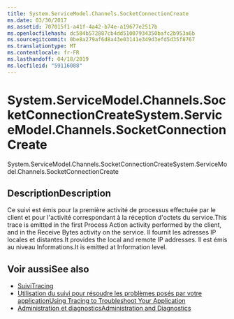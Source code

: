 ```yaml
---
title: System.ServiceModel.Channels.SocketConnectionCreate
ms.date: 03/30/2017
ms.assetid: 707015f1-a41f-4a42-b74e-a19677e2517b
ms.openlocfilehash: dc584b572887cb4dd51007934350bafc2b953a6b
ms.sourcegitcommit: 0be8a279af6d8a43e03141e349d3efd5d35f8767
ms.translationtype: MT
ms.contentlocale: fr-FR
ms.lasthandoff: 04/18/2019
ms.locfileid: "59116088"
---
```

# <a name="systemservicemodelchannelssocketconnectioncreate"></a><span data-ttu-id="8d668-102">System.ServiceModel.Channels.SocketConnectionCreate</span><span class="sxs-lookup"><span data-stu-id="8d668-102">System.ServiceModel.Channels.SocketConnectionCreate</span></span>
<span data-ttu-id="8d668-103">System.ServiceModel.Channels.SocketConnectionCreate</span><span class="sxs-lookup"><span data-stu-id="8d668-103">System.ServiceModel.Channels.SocketConnectionCreate</span></span>  
  
## <a name="description"></a><span data-ttu-id="8d668-104">Description</span><span class="sxs-lookup"><span data-stu-id="8d668-104">Description</span></span>  
 <span data-ttu-id="8d668-105">Ce suivi est émis pour la première activité de processus effectuée par le client et pour l'activité correspondant à la réception d'octets du service.</span><span class="sxs-lookup"><span data-stu-id="8d668-105">This trace is emitted in the first Process Action activity performed by the client, and in the Receive Bytes activity on the service.</span></span> <span data-ttu-id="8d668-106">Il fournit les adresses IP locales et distantes.</span><span class="sxs-lookup"><span data-stu-id="8d668-106">It provides the local and remote IP addresses.</span></span> <span data-ttu-id="8d668-107">Il est émis au niveau Informations.</span><span class="sxs-lookup"><span data-stu-id="8d668-107">It is emitted at Information level.</span></span>  
  
## <a name="see-also"></a><span data-ttu-id="8d668-108">Voir aussi</span><span class="sxs-lookup"><span data-stu-id="8d668-108">See also</span></span>

- [<span data-ttu-id="8d668-109">Suivi</span><span class="sxs-lookup"><span data-stu-id="8d668-109">Tracing</span></span>](../../../../../docs/framework/wcf/diagnostics/tracing/index.md)
- [<span data-ttu-id="8d668-110">Utilisation du suivi pour résoudre les problèmes posés par votre application</span><span class="sxs-lookup"><span data-stu-id="8d668-110">Using Tracing to Troubleshoot Your Application</span></span>](../../../../../docs/framework/wcf/diagnostics/tracing/using-tracing-to-troubleshoot-your-application.md)
- [<span data-ttu-id="8d668-111">Administration et diagnostics</span><span class="sxs-lookup"><span data-stu-id="8d668-111">Administration and Diagnostics</span></span>](../../../../../docs/framework/wcf/diagnostics/index.md)
